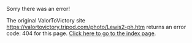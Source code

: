 

Sorry there was an error!

The original ValorToVictory site https://valortovictory.tripod.com/photo/Lewis2-ph.htm returns an error code: 404 for this page. [Click here to go to the index page](../index.md).